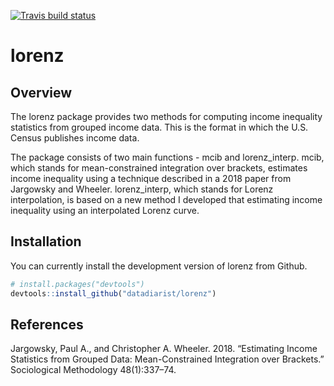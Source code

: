 <!-- badges: start -->
[![Travis build status](https://travis-ci.com/datadiarist/lorenz.svg?branch=master)](https://travis-ci.com/datadiarist/lorenz.svg?token=FKe5Y6rhxscJvKHWjpxN&branch=master)
<!-- badges: end -->

# lorenz 

## Overview

The lorenz package provides two methods for computing income inequality statistics from grouped income data.  This is the format in which the U.S. Census publishes income data.

The package consists of two main functions - mcib and lorenz_interp.  mcib, which stands for mean-constrained integration over brackets, estimates income inequality using a technique described in a 2018 paper from Jargowsky and Wheeler.  lorenz_interp, which stands for Lorenz interpolation, is based on a new method I developed that estimating income inequality using an interpolated Lorenz curve.  

## Installation

You can currently install the development version of lorenz from Github.

``` r
# install.packages("devtools")
devtools::install_github("datadiarist/lorenz")
```

## References 

Jargowsky, Paul A., and Christopher A. Wheeler. 2018. “Estimating Income Statistics from Grouped Data: Mean-Constrained Integration over Brackets.” Sociological Methodology 48(1):337–74.



